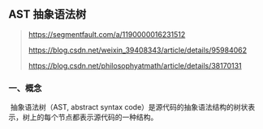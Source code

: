 ## AST 抽象语法树

> https://segmentfault.com/a/1190000016231512
>
> https://blog.csdn.net/weixin_39408343/article/details/95984062
>
> https://blog.csdn.net/philosophyatmath/article/details/38170131

### 一、概念

​	抽象语法树（AST, abstract syntax code）是源代码的抽象语法结构的树状表示，树上的每个节点都表示源代码的一种结构。